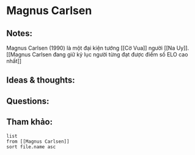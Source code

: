# Magnus Carlsen

## Notes:
Magnus Carlsen (1990) là một đại kiện tướng [[Cờ Vua]] người [[Na Uy]]. [[Magnus Carlsen đang giữ kỷ lục người từng đạt được điểm số ELO cao nhất]]

## Ideas & thoughts:

## Questions:


## Tham khảo:
```dataview
list
from [[Magnus Carlsen]]
sort file.name asc
```